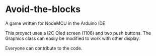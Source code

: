 # Avoid-the-blocks
A game written for NodeMCU in the Arduino IDE

This proyect uses a I2C Oled screen (1106) and two push buttons.
The Graphics class can easily be modified to work with other display.

Everyone can contribute to the code.
